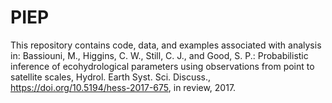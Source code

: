 # PIEP
This repository contains code, data, and examples associated with analysis in:
Bassiouni, M., Higgins, C. W., Still, C. J., and Good, S. P.: Probabilistic inference of ecohydrological parameters using observations from point to satellite scales, Hydrol. Earth Syst. Sci. Discuss., https://doi.org/10.5194/hess-2017-675, in review, 2017.